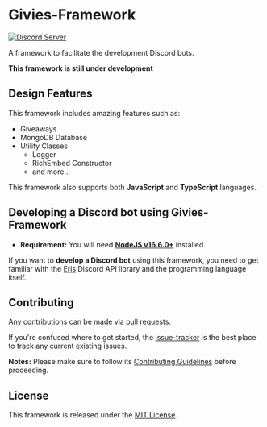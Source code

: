 # Givies-Framework

[![Discord Server](https://discord.com/api/guilds/772680478888034324/widget.png?style=shield)](https://discord.gg/22v8peAJp8)

A framework to facilitate the development Discord bots.

**This framework is still under development**

## Design Features

This framework includes amazing features such as:

- Giveaways
- MongoDB Database
- Utility Classes
    - Logger
    - RichEmbed Constructor
    - and more...

This framework also supports both **JavaScript** and **TypeScript** languages.

## Developing a Discord bot using Givies-Framework

- **Requirement:** You will need **[NodeJS v16.6.0+](https://nodejs.org)** installed.

If you want to **develop a Discord bot** using this framework, you need to get familiar with the [Eris](https://github.com/abalabahaha/eris) Discord API library and the programming language itself.
## Contributing

Any contributions can be made via [pull requests](https://github.com/reinhello/givies-framework/pulls).

If you're confused where to get started, the [issue-tracker](https://github.com/reinhello/givies-framework/issues) is the best place to track any current existing issues.

**Notes:** Please make sure to follow its [Contributing Guidelines](https://github.com/reinhello/givies-framework/blob/master/.github/CONTRIBUTING.md) before proceeding.

## License

This framework is released under the [MIT License](https://github.com/reinhello/givies-framework/blob/master/LICENSE).
